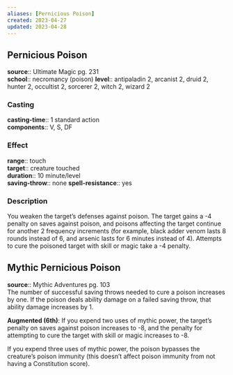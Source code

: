 ```yaml
---
aliases: [Pernicious Poison]
created: 2023-04-27
updated: 2023-04-28
---
```


## Pernicious Poison

**source**:: Ultimate Magic pg. 231  
**school**:: necromancy (poison)
**level**:: antipaladin 2, arcanist 2, druid 2, hunter 2, occultist 2, sorcerer 2, witch 2, wizard 2

### Casting

**casting-time**:: 1 standard action  
**components**:: V, S, DF

### Effect

**range**:: touch  
**target**:: creature touched  
**duration**:: 10 minute/level  
**saving-throw**:: none
**spell-resistance**:: yes

### Description

You weaken the target’s defenses against poison. The target gains a -4 penalty on saves against poison, and poisons affecting the target continue for another 2 frequency increments (for example, black adder venom lasts 8 rounds instead of 6, and arsenic lasts for 6 minutes instead of 4). Attempts to cure the poisoned target with skill or magic take a -4 penalty.

## Mythic Pernicious Poison

**source**:: Mythic Adventures pg. 103  
The number of successful saving throws needed to cure a poison increases by one. If the poison deals ability damage on a failed saving throw, that ability damage increases by 1.  
  
**Augmented (6th)**: If you expend two uses of mythic power, the target’s penalty on saves against poison increases to -8, and the penalty for attempting to cure the target with skill or magic increases to -8.  
  
If you expend three uses of mythic power, the poison bypasses the creature’s poison immunity (this doesn’t affect poison immunity from not having a Constitution score).
